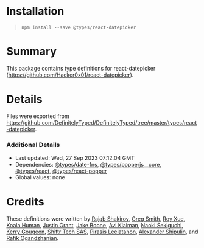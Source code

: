 # Installation
> `npm install --save @types/react-datepicker`

# Summary
This package contains type definitions for react-datepicker (https://github.com/Hacker0x01/react-datepicker).

# Details
Files were exported from https://github.com/DefinitelyTyped/DefinitelyTyped/tree/master/types/react-datepicker.

### Additional Details
 * Last updated: Wed, 27 Sep 2023 07:12:04 GMT
 * Dependencies: [@types/date-fns](https://npmjs.com/package/@types/date-fns), [@types/popperjs__core](https://npmjs.com/package/@types/popperjs__core), [@types/react](https://npmjs.com/package/@types/react), [@types/react-popper](https://npmjs.com/package/@types/react-popper)
 * Global values: none

# Credits
These definitions were written by [Rajab Shakirov](https://github.com/radziksh), [Greg Smith](https://github.com/smrq), [Roy Xue](https://github.com/royxue), [Koala Human](https://github.com/KoalaHuman), [Justin Grant](https://github.com/justingrant), [Jake Boone](https://github.com/jakeboone02), [Avi Klaiman](https://github.com/aviklai), [Naoki Sekiguchi](https://github.com/seckie), [Kerry Gougeon](https://github.com/kerry-g), [Shiftr Tech SAS](https://github.com/ShiftrTechSAS), [Pirasis Leelatanon](https://github.com/1pete), [Alexander Shipulin](https://github.com/y), and [Rafik Ogandzhanian](https://github.com/inomn).
